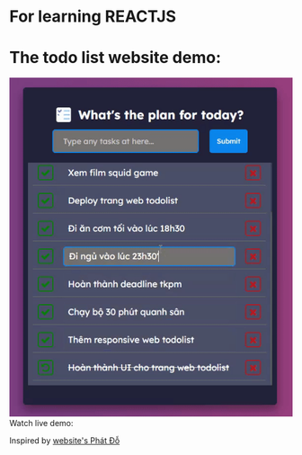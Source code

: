 # For learning REACTJS
# The todo list website demo:
![Todo list website](https://raw.githubusercontent.com/maitrungdong/todo-list/main/demo/demo-app.gif)
Watch live demo:

Inspired by [website's Phát Đỗ](https://react-todo-web-e032a.web.app/)

